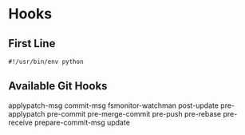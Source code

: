 # Hooks

## First Line

`#!/usr/bin/env python`

## Available Git Hooks

applypatch-msg
commit-msg
fsmonitor-watchman
post-update
pre-applypatch
pre-commit
pre-merge-commit
pre-push
pre-rebase
pre-receive
prepare-commit-msg
update